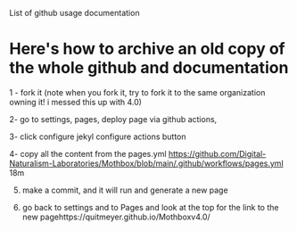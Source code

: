List of github usage documentation

# Here's how to archive an old copy of the whole github and documentation

1 - fork it (note when you fork it, try to fork it to the same organization owning it! i messed this up with 4.0)

2- go to settings, pages, deploy page via github actions,

3- click configure jekyl configure actions button


4- copy all the content from the pages.yml https://github.com/Digital-Naturalism-Laboratories/Mothbox/blob/main/.github/workflows/pages.yml
18m



5. make a commit, and it will run and generate a new page

6. go back to settings and to Pages and look at the top for the link to the new pagehttps://quitmeyer.github.io/Mothboxv4.0/
